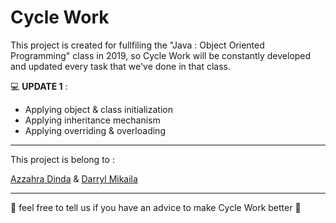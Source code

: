 # Cycle Work

This project is created for fullfiling the "Java : Object Oriented Programming" class in 2019, so Cycle Work will be constantly developed 
and updated every task that we've done in that class. 

💻 <b>UPDATE 1</b> :
- Applying object & class initialization
- Applying inheritance mechanism
- Applying overriding & overloading 

<hr>This project is belong to : 

[Azzahra Dinda](https://github.com/azzahrads) & [Darryl Mikaila](https://github.com/CaesarDarryl)

<hr>

:sunflower: feel free to tell us if you have an advice to make Cycle Work better :sunflower:
